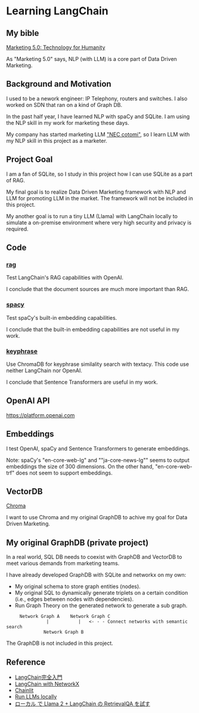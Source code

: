 # Learning LangChain

## My bible

[Marketing 5.0: Technology for Humanity](https://www.wiley.com/en-br/Marketing+5.0%3A+Technology+for+Humanity-p-9781119668510)

As "Marketing 5.0" says, NLP (with LLM) is a core part of Data Driven Marketing.

## Background and Motivation

I used to be a nework engineer: IP Telephony, routers and switches. I also worked on SDN that ran on a kind of Graph DB.

In the past half year, I have learned NLP with spaCy and SQLite. I am using the NLP skill in my work for marketing these days.

My company has started marketing LLM ["NEC cotomi"](https://www.nec.com/en/press/202404/global_20240424_01.html), so I learn LLM with my NLP skill in this project as a marketer.

## Project Goal

I am a fan of SQLite, so I study in this project how I can use SQLite as a part of RAG.

My final goal is to realize Data Driven Marketing framework with NLP and LLM for promoting LLM in the market. The framework will not be included in this project.

My another goal is to run a tiny LLM (Llama) with LangChain locally to simulate a on-premise environment where very high security and privacy is required.

## Code

### [rag](./rag)

Test LangChain's RAG capabilities with OpenAI.

I conclude that the document sources are much more important than RAG.

### [spacy](./spacy)

Test spaCy's built-in embedding capabilities.

I conclude that the built-in embedding capabilities are not useful in my work.

### [keyphrase](./keyphrase)

Use ChromaDB for keyphrase similality search with textacy. This code use neither LangChain nor OpenAI.

I conclude that Sentence Transformers are useful in my work.

## OpenAI API

https://platform.openai.com

## Embeddings

I test OpenAI, spaCy and Sentence Transformers to generate embeddings.

Note: spaCy's "en-core-web-lg" and ""ja-core-news-lg"" seems to output embeddings the size of 300 dimensions. On the other hand, "en-core-web-trf" does not seem to support embeddings.

## VectorDB

[Chroma](https://www.trychroma.com/)

I want to use Chroma and my original GraphDB to achive my goal for Data Driven Marketing.

## My original GraphDB (private project)

In a real world, SQL DB needs to coexist with GraphDB and VectorDB to meet various demands from marketing teams.

I have already developed GraphDB with SQLite and networkx on my own:
- My original schema to store graph entities (nodes).
- My original SQL to dynamically generate triplets on a certain condition (i.e., edges between nodes with dependencies).
- Run Graph Theory on the generated network to generate a sub graph.

```
     Network Graph A    Network Graph C
               |           |   <- - - Connect networks with semantic search
              Network Graph B
```

The GraphDB is not included in this project.

## Reference

- [LangChain完全入門](https://github.com/harukaxq/langchain-book)
- [LangChain with NetworkX](https://python.langchain.com/v0.1/docs/integrations/graphs/networkx/)
- [Chainlit](https://github.com/Chainlit/chainlit)
- [Run LLMs locally](https://python.langchain.com/v0.1/docs/guides/development/local_llms/)
- [ローカル で Llama 2 + LangChain の RetrievalQA を試す](https://note.com/npaka/n/n3164e8b24539)
